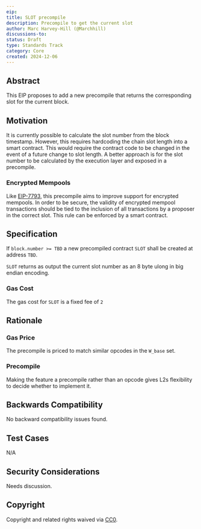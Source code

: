 ```yaml
---
eip:
title: SLOT precompile
description: Precompile to get the current slot
author: Marc Harvey-Hill (@Marchhill)
discussions-to: 
status: Draft
type: Standards Track
category: Core
created: 2024-12-06
---
```


## Abstract

This EIP proposes to add a new precompile that returns the corresponding slot for the current block.

## Motivation

It is currently possible to calculate the slot number from the block timestamp. However, this requires hardcoding the chain slot length into a smart contract. This would require the contract code to be changed in the event of a future change to slot length. A better approach is for the slot number to be calculated by the execution layer and exposed in a precompile.

### Encrypted Mempools

Like [EIP-7793](), this precompile aims to improve support for encrypted mempools. In order to be secure, the validity of encrypted mempool transactions should be tied to the inclusion of all transactions by a proposer in the correct slot. This rule can be enforced by a smart contract.

## Specification

If `block.number >= TBD` a new precompiled contract `SLOT` shall be created at address `TBD`.

`SLOT` returns as output the current slot number as an 8 byte ulong in big endian encoding.

### Gas Cost

The gas cost for `SLOT` is a fixed fee of `2`

## Rationale

### Gas Price

The precompile is priced to match similar opcodes in the `W_base` set.

### Precompile

Making the feature a precompile rather than an opcode gives L2s flexibility to decide whether to implement it.

## Backwards Compatibility

No backward compatibility issues found.

## Test Cases

N/A

## Security Considerations

<!-- TODO -->
Needs discussion.

## Copyright

Copyright and related rights waived via [CC0](../LICENSE.md).
